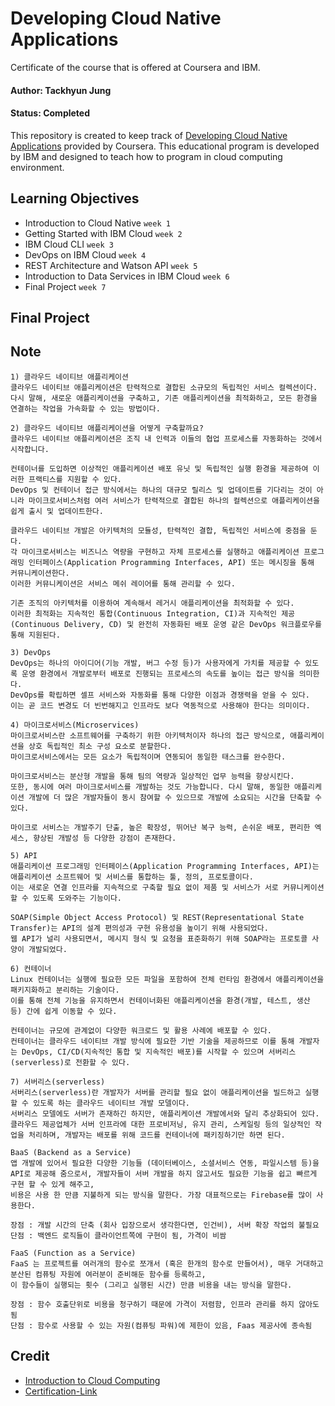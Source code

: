 # Developing Cloud Native Applications


Certificate of the course that is offered at Coursera and IBM.

#### Author: Tackhyun Jung

#### Status: Completed

This repository is created to keep track of [Developing Cloud Native Applications](https://www.coursera.org/learn/developing-cloud-native-applications) provided by Coursera.
This educational program is developed by IBM and designed to teach how to program in cloud computing environment.

## Learning Objectives

- Introduction to Cloud Native `week 1`
- Getting Started with IBM Cloud `week 2`
- IBM Cloud CLI `week 3`
- DevOps on IBM Cloud `week 4`
- REST Architecture and Watson API `week 5`
- Introduction to Data Services in IBM Cloud `week 6`
- Final Project `week 7`

## Final Project


## Note

```
1) 클라우드 네이티브 애플리케이션
클라우드 네이티브 애플리케이션은 탄력적으로 결합된 소규모의 독립적인 서비스 컬렉션이다. 
다시 말해, 새로운 애플리케이션을 구축하고, 기존 애플리케이션을 최적화하고, 모든 환경을 연결하는 작업을 가속화할 수 있는 방법이다.

2) 클라우드 네이티브 애플리케이션을 어떻게 구축할까요?
클라우드 네이티브 애플리케이션은 조직 내 인력과 이들의 협업 프로세스를 자동화하는 것에서 시작합니다.

컨테이너를 도입하면 이상적인 애플리케이션 배포 유닛 및 독립적인 실행 환경을 제공하여 이러한 프랙티스를 지원할 수 있다.
DevOps 및 컨테이너 접근 방식에서는 하나의 대규모 릴리스 및 업데이트를 기다리는 것이 아니라 마이크로서비스처럼 여러 서비스가 탄력적으로 결합된 하나의 컬렉션으로 애플리케이션을 쉽게 출시 및 업데이트한다.

클라우드 네이티브 개발은 아키텍처의 모듈성, 탄력적인 결합, 독립적인 서비스에 중점을 둔다.
각 마이크로서비스는 비즈니스 역량을 구현하고 자체 프로세스를 실행하고 애플리케이션 프로그래밍 인터페이스(Application Programming Interfaces, API) 또는 메시징을 통해 커뮤니케이션한다.
이러한 커뮤니케이션은 서비스 메쉬 레이어를 통해 관리할 수 있다.

기존 조직의 아키텍처를 이용하여 계속해서 레거시 애플리케이션을 최적화할 수 있다. 
이러한 최적화는 지속적인 통합(Continuous Integration, CI)과 지속적인 제공(Continuous Delivery, CD) 및 완전히 자동화된 배포 운영 같은 DevOps 워크플로우를 통해 지원된다.

3) DevOps 
DevOps는 하나의 아이디어(기능 개발, 버그 수정 등)가 사용자에게 가치를 제공할 수 있도록 운영 환경에서 개발로부터 배포로 진행되는 프로세스의 속도를 높이는 접근 방식을 의미한다.
DevOps를 확립하면 셀프 서비스와 자동화를 통해 다양한 이점과 경쟁력을 얻을 수 있다.
이는 곧 코드 변경도 더 빈번해지고 인프라도 보다 역동적으로 사용해야 한다는 의미이다.

4) 마이크로서비스(Microservices)
마이크로서비스란 소프트웨어를 구축하기 위한 아키텍처이자 하나의 접근 방식으로, 애플리케이션을 상호 독립적인 최소 구성 요소로 분할한다.
마이크로서비스에서는 모든 요소가 독립적이며 연동되어 동일한 태스크를 완수한다.

마이크로서비스는 분산형 개발을 통해 팀의 역량과 일상적인 업무 능력을 향상시킨다.
또한, 동시에 여러 마이크로서비스를 개발하는 것도 가능합니다. 다시 말해, 동일한 애플리케이션 개발에 더 많은 개발자들이 동시 참여할 수 있으므로 개발에 소요되는 시간을 단축할 수 있다.

마이크로 서비스는 개발주기 단출, 높은 확장성, 뛰어난 복구 능력, 손쉬운 배포, 편리한 엑세스, 향상된 개발성 등 다양한 강점이 존재한다.

5) API
애플리케이션 프로그래밍 인터페이스(Application Programming Interfaces, API)는 애플리케이션 소프트웨어 및 서비스를 통합하는 툴, 정의, 프로토콜이다. 
이는 새로운 연결 인프라를 지속적으로 구축할 필요 없이 제품 및 서비스가 서로 커뮤니케이션할 수 있도록 도와주는 기능이다.

SOAP(Simple Object Access Protocol) 및 REST(Representational State Transfer)는 API의 설계 편의성과 구현 유용성을 높이기 위해 사용되었다.
웹 API가 널리 사용되면서, 메시지 형식 및 요청을 표준화하기 위해 SOAP라는 프로토콜 사양이 개발되었다.

6) 컨테이너
Linux 컨테이너는 실행에 필요한 모든 파일을 포함하여 전체 런타임 환경에서 애플리케이션을 패키지화하고 분리하는 기술이다.
이를 통해 전체 기능을 유지하면서 컨테이너화된 애플리케이션을 환경(개발, 테스트, 생산 등) 간에 쉽게 이동할 수 있다.

컨테이너는 규모에 관계없이 다양한 워크로드 및 활용 사례에 배포할 수 있다.
컨테이너는 클라우드 네이티브 개발 방식에 필요한 기반 기술을 제공하므로 이를 통해 개발자는 DevOps, CI/CD(지속적인 통합 및 지속적인 배포)를 시작할 수 있으며 서버리스(serverless)로 전환할 수 있다.

7) 서버리스(serverless) 
서버리스(serverless)란 개발자가 서버를 관리할 필요 없이 애플리케이션을 빌드하고 실행할 수 있도록 하는 클라우드 네이티브 개발 모델이다.
서버리스 모델에도 서버가 존재하긴 하지만, 애플리케이션 개발에서와 달리 추상화되어 있다. 
클라우드 제공업체가 서버 인프라에 대한 프로비저닝, 유지 관리, 스케일링 등의 일상적인 작업을 처리하며, 개발자는 배포를 위해 코드를 컨테이너에 패키징하기만 하면 된다.

BaaS (Backend as a Service)
앱 개발에 있어서 필요한 다양한 기능들 (데이터베이스, 소셜서비스 연동, 파일시스템 등)을 API로 제공해 줌으로서, 개발자들이 서버 개발을 하지 않고서도 필요한 기능을 쉽고 빠르게 구현 할 수 있게 해주고, 
비용은 사용 한 만큼 지불하게 되는 방식을 말한다. 가장 대표적으로는 Firebase를 많이 사용한다.

장점 : 개발 시간의 단축 (회사 입장으로서 생각한다면, 인건비), 서버 확장 작업의 불필요 
단점 : 백엔드 로직들이 클라이언트쪽에 구현이 됨, 가격이 비쌈

FaaS (Function as a Service)
FaaS 는 프로젝트를 여러개의 함수로 쪼개서 (혹은 한개의 함수로 만들어서), 매우 거대하고 분산된 컴퓨팅 자원에 여러분이 준비해둔 함수를 등록하고, 
이 함수들이 실행되는 횟수 (그리고 실행된 시간) 만큼 비용을 내는 방식을 말한다.

장점 : 함수 호출단위로 비용을 청구하기 때문에 가격이 저렴함, 인프라 관리를 하지 않아도 됨
단점 : 함수로 사용할 수 있는 자원(컴퓨팅 파워)에 제한이 있음, Faas 제공사에 종속됨
```

## Credit

- [Introduction to Cloud Computing](https://www.coursera.org/learn/introduction-to-cloud)
- [Certification-Link](https://www.coursera.org/account/accomplishments/verify/ARUZJ5MFXRY7)
